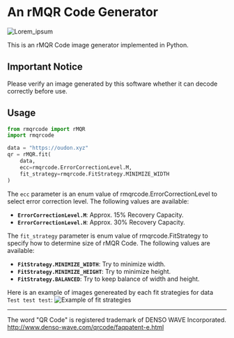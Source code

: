 # An rMQR Code Generator
![Lorem_ipsum](https://user-images.githubusercontent.com/14174940/171996095-4707be09-506e-4ef2-ab90-9942d6efc2ed.png)

This is an rMQR Code image generator implemented in Python.

## Important Notice
Please verify an image generated by this software whether it can decode correctly before use.

## Usage
```py
from rmqrcode import rMQR
import rmqrcode

data = "https://oudon.xyz"
qr = rMQR.fit(
    data,
    ecc=rmqrcode.ErrorCorrectionLevel.M,
    fit_strategy=rmqrcode.FitStrategy.MINIMIZE_WIDTH
)
```

The `ecc` parameter is an enum value of rmqrcode.ErrorCorrectionLevel to select error correction level. The following values are available:
- **`ErrorCorrectionLevel.M`**: Approx. 15% Recovery Capacity.
- **`ErrorCorrectionLevel.H`**: Approx. 30% Recovery Capacity.

The `fit_strategy` parameter is enum value of rmqrcode.FitStrategy to specify how to determine size of rMQR Code. The following values are available:
- **`FitStrategy.MINIMIZE_WIDTH`**: Try to minimize width.
- **`FitStrategy.MINIMIZE_HEIGHT`**: Try to minimize height.
- **`FitStrategy.BALANCED`**: Try to keep balance of width and height.

Here is an example of images genereated by each fit strategies for data `Test test test`:
![Example of fit strategies](https://user-images.githubusercontent.com/14174940/172822478-4f2b5fb8-49bd-464f-b6b2-c7347f71cbf5.png)


----
The word "QR Code" is registered trademark of DENSO WAVE Incorporated.<br>
http://www.denso-wave.com/qrcode/faqpatent-e.html
